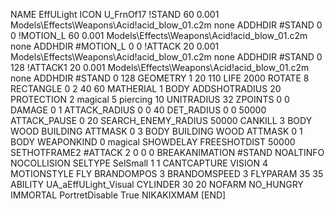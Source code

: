 NAME EffULight
ICON U_FrnOf17
!STAND 60 0.001 Models\Effects\Weapons\Acid\!acid_blow_01.c2m none
ADDHDIR #STAND 0 0
!MOTION_L 60 0.001 Models\Effects\Weapons\Acid\!acid_blow_01.c2m none
ADDHDIR #MOTION_L 0 0
!ATTACK 20 0.001 Models\Effects\Weapons\Acid\!acid_blow_01.c2m none
ADDHDIR #STAND 0 128
!ATTACK1 20 0.001 Models\Effects\Weapons\Acid\!acid_blow_01.c2m none
ADDHDIR #STAND 0 128
GEOMETRY 1 20 110
LIFE     2000
ROTATE 8
RECTANGLE 0 2 40 60
MATHERIAL 1 BODY
ADDSHOTRADIUS 20
PROTECTION 2 magical 5 piercing 10
UNITRADIUS 32
ZPOINTS 0 0
DAMAGE			0 1
ATTACK_RADIUS 		0 0 40
DET_RADIUS 		0 0 50000
ATTACK_PAUSE 		0 20
SEARCH_ENEMY_RADIUS 	50000
CANKILL 3 BODY WOOD BUILDING
ATTMASK 0 3 BODY BUILDING WOOD 
ATTMASK 0 1 BODY
WEAPONKIND		0 magical
SHOWDELAY
FREESHOTDIST 		50000
SETHOTFRAME2 #ATTACK 2 0 0 0
BREAKANIMATION #STAND
NOALTINFO
NOCOLLISION
SELTYPE SelSmall 1 1
CANTCAPTURE
VISION 4
MOTIONSTYLE FLY
BRANDOMPOS 3
BRANDOMSPEED 3
FLYPARAM 		35 35
ABILITY UA_aEffULight_Visual
CYLINDER 30 20
NOFARM
NO_HUNGRY
IMMORTAL
PortretDisable True
NIKAKIXMAM
[END]
